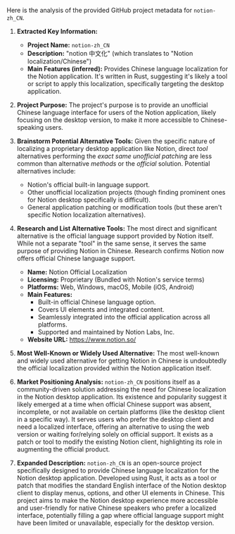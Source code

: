 Here is the analysis of the provided GitHub project metadata for `notion-zh_CN`.

1.  **Extracted Key Information:**
    *   **Project Name:** `notion-zh_CN`
    *   **Description:** "notion 中文化" (which translates to "Notion localization/Chinese")
    *   **Main Features (inferred):** Provides Chinese language localization for the Notion application. It's written in Rust, suggesting it's likely a tool or script to apply this localization, specifically targeting the desktop application.

2.  **Project Purpose:**
    The project's purpose is to provide an unofficial Chinese language interface for users of the Notion application, likely focusing on the desktop version, to make it more accessible to Chinese-speaking users.

3.  **Brainstorm Potential Alternative Tools:**
    Given the specific nature of localizing a proprietary desktop application like Notion, direct *tool* alternatives performing the *exact same unofficial patching* are less common than alternative *methods* or the *official* solution. Potential alternatives include:
    *   Notion's official built-in language support.
    *   Other unofficial localization projects (though finding prominent ones for Notion desktop specifically is difficult).
    *   General application patching or modification tools (but these aren't specific Notion localization alternatives).

4.  **Research and List Alternative Tools:**
    The most direct and significant alternative is the official language support provided by Notion itself. While not a separate "tool" in the same sense, it serves the same purpose of providing Notion in Chinese. Research confirms Notion now offers official Chinese language support.

    *   **Name:** Notion Official Localization
    *   **Licensing:** Proprietary (Bundled with Notion's service terms)
    *   **Platforms:** Web, Windows, macOS, Mobile (iOS, Android)
    *   **Main Features:**
        *   Built-in official Chinese language option.
        *   Covers UI elements and integrated content.
        *   Seamlessly integrated into the official application across all platforms.
        *   Supported and maintained by Notion Labs, Inc.
    *   **Website URL:** https://www.notion.so/

5.  **Most Well-Known or Widely Used Alternative:**
    The most well-known and widely used alternative for getting Notion in Chinese is undoubtedly the official localization provided within the Notion application itself.

6.  **Market Positioning Analysis:**
    `notion-zh_CN` positions itself as a community-driven solution addressing the need for Chinese localization in the Notion desktop application. Its existence and popularity suggest it likely emerged at a time when official Chinese support was absent, incomplete, or not available on certain platforms (like the desktop client in a specific way). It serves users who prefer the desktop client and need a localized interface, offering an alternative to using the web version or waiting for/relying solely on official support. It exists as a patch or tool to modify the existing Notion client, highlighting its role in augmenting the official product.

7.  **Expanded Description:**
    `notion-zh_CN` is an open-source project specifically designed to provide Chinese language localization for the Notion desktop application. Developed using Rust, it acts as a tool or patch that modifies the standard English interface of the Notion desktop client to display menus, options, and other UI elements in Chinese. This project aims to make the Notion desktop experience more accessible and user-friendly for native Chinese speakers who prefer a localized interface, potentially filling a gap where official language support might have been limited or unavailable, especially for the desktop version.